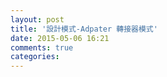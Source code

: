 ```yaml
---
layout: post
title: '設計模式-Adpater 轉接器模式'
date: 2015-05-06 16:21
comments: true
categories: 
---
```

